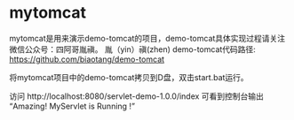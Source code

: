 # mytomcat
mytomcat是用来演示demo-tomcat的项目，demo-tomcat具体实现过程请关注微信公众号：四阿哥胤禛。    胤（yin）禛(zhen)
demo-tomcat代码路径: https://github.com/biaotang/demo-tomcat


将mytomcat项目中的demo-tomcat拷贝到D盘，双击start.bat运行。

访问 http://localhost:8080/servlet-demo-1.0.0/index 可看到控制台输出 “Amazing! MyServlet is Running !”
